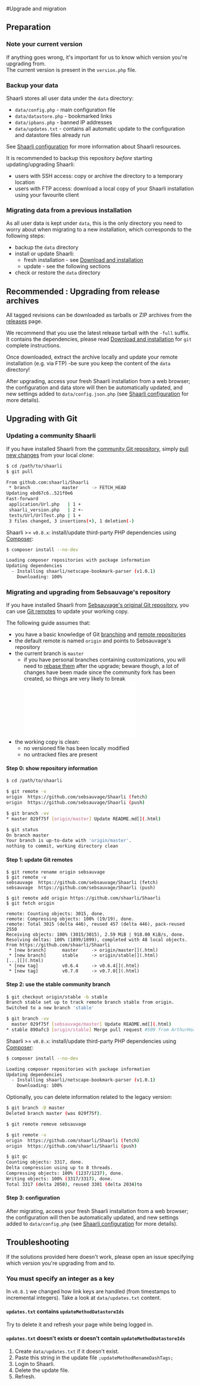 #Upgrade and migration
## Preparation
### Note your current version

If anything goes wrong, it's important for us to know which version you're upgrading from.  
The current version is present in the `version.php` file.

### Backup your data

Shaarli stores all user data under the `data` directory:
- `data/config.php` - main configuration file
- `data/datastore.php` - bookmarked links
- `data/ipbans.php` - banned IP addresses
- `data/updates.txt` - contains all automatic update to the configuration and datastore files already run

See [Shaarli configuration](Shaarli-configuration.html) for more information about Shaarli resources.

It is recommended to backup this repository _before_ starting updating/upgrading Shaarli:
- users with SSH access: copy or archive the directory to a temporary location
- users with FTP access: download a local copy of your Shaarli installation using your favourite client

### Migrating data from a previous installation
As all user data is kept under `data`, this is the only directory you need to worry about when migrating to a new installation, which corresponds to the following steps:

- backup the `data` directory
- install or update Shaarli:
    - fresh installation - see [Download and installation](Download-and-installation.html)
    - update - see the following sections
- check or restore the `data` directory

## Recommended : Upgrading from release archives
All tagged revisions can be downloaded as tarballs or ZIP archives from the [releases](https://github.com/shaarli/Shaarli/releases) page.[](.html)

We recommend that you use the latest release tarball with the `-full` suffix. It contains the dependencies, please read [Download and installation](Download-and-installation.html) for `git` complete instructions.

Once downloaded, extract the archive locally and update your remote installation (e.g. via FTP) -be sure you keep the content of the `data` directory!

After upgrading, access your fresh Shaarli installation from a web browser; the configuration and data store will then be automatically updated, and new settings added to `data/config.json.php` (see [Shaarli configuration](Shaarli-configuration.html) for more details).

## Upgrading with Git
### Updating a community Shaarli
If you have installed Shaarli from the [community Git repository](Download#clone-with-git-recommended), simply [pull new changes](https://www.git-scm.com/docs/git-pull) from your local clone:[](.html)

```bash
$ cd /path/to/shaarli
$ git pull

From github.com:shaarli/Shaarli
 * branch            master     -> FETCH_HEAD
Updating ebd67c6..521f0e6
Fast-forward
 application/Url.php   | 1 +
 shaarli_version.php   | 2 +-
 tests/Url/UrlTest.php | 1 +
 3 files changed, 3 insertions(+), 1 deletion(-)
```

Shaarli >= `v0.8.x`: install/update third-party PHP dependencies using [Composer](https://getcomposer.org/):[](.html)

```bash
$ composer install --no-dev

Loading composer repositories with package information
Updating dependencies
  - Installing shaarli/netscape-bookmark-parser (v1.0.1)
    Downloading: 100%
```

### Migrating and upgrading from Sebsauvage's repository
If you have installed Shaarli from [Sebsauvage's original Git repository](https://github.com/sebsauvage/Shaarli), you can use [Git remotes](https://git-scm.com/book/en/v2/Git-Basics-Working-with-Remotes) to update your working copy.[](.html)

The following guide assumes that:
- you have a basic knowledge of Git [branching](https://git-scm.com/book/en/v2/Git-Branching-Branches-in-a-Nutshell) and [remote repositories](https://git-scm.com/book/en/v2/Git-Basics-Working-with-Remotes)[](.html)
- the default remote is named `origin` and points to Sebsauvage's repository
- the current branch is `master`
    - if you have personal branches containing customizations, you will need to [rebase them](https://git-scm.com/book/en/v2/Git-Branching-Rebasing) after the upgrade; beware though, a lot of changes have been made since the community fork has been created, so things are very likely to break![](.html)
- the working copy is clean:
    - no versioned file has been locally modified
    - no untracked files are present

#### Step 0: show repository information
```bash
$ cd /path/to/shaarli

$ git remote -v
origin	https://github.com/sebsauvage/Shaarli (fetch)
origin	https://github.com/sebsauvage/Shaarli (push)

$ git branch -vv
* master 029f75f [origin/master] Update README.md[](.html)

$ git status
On branch master
Your branch is up-to-date with 'origin/master'.
nothing to commit, working directory clean
```

#### Step 1: update Git remotes
```
$ git remote rename origin sebsauvage
$ git remote -v
sebsauvage	https://github.com/sebsauvage/Shaarli (fetch)
sebsauvage	https://github.com/sebsauvage/Shaarli (push)

$ git remote add origin https://github.com/shaarli/Shaarli
$ git fetch origin

remote: Counting objects: 3015, done.
remote: Compressing objects: 100% (19/19), done.
remote: Total 3015 (delta 446), reused 457 (delta 446), pack-reused 2550
Receiving objects: 100% (3015/3015), 2.59 MiB | 918.00 KiB/s, done.
Resolving deltas: 100% (1899/1899), completed with 48 local objects.
From https://github.com/shaarli/Shaarli
 * [new branch]      master     -> origin/master[](.html)
 * [new branch]      stable     -> origin/stable[](.html)
[...][](.html)
 * [new tag]         v0.6.4     -> v0.6.4[](.html)
 * [new tag]         v0.7.0     -> v0.7.0[](.html)
```

#### Step 2: use the stable community branch

```bash
$ git checkout origin/stable -b stable
Branch stable set up to track remote branch stable from origin.
Switched to a new branch 'stable'

$ git branch -vv
  master 029f75f [sebsauvage/master] Update README.md[](.html)
* stable 890afc3 [origin/stable] Merge pull request #509 from ArthurHoaro/v0.6.5[](.html)
```

Shaarli >= `v0.8.x`: install/update third-party PHP dependencies using [Composer](https://getcomposer.org/):[](.html)

```bash
$ composer install --no-dev

Loading composer repositories with package information
Updating dependencies
  - Installing shaarli/netscape-bookmark-parser (v1.0.1)
    Downloading: 100%
```

Optionally, you can delete information related to the legacy version:

```bash
$ git branch -D master
Deleted branch master (was 029f75f).

$ git remote remove sebsauvage

$ git remote -v
origin	https://github.com/shaarli/Shaarli (fetch)
origin	https://github.com/shaarli/Shaarli (push)

$ git gc
Counting objects: 3317, done.
Delta compression using up to 8 threads.
Compressing objects: 100% (1237/1237), done.
Writing objects: 100% (3317/3317), done.
Total 3317 (delta 2050), reused 3301 (delta 2034)to
```

#### Step 3: configuration
After migrating, access your fresh Shaarli installation from a web browser; the configuration will then be automatically updated, and new settings added to `data/config.php` (see [Shaarli configuration](Shaarli-configuration.html) for more details).

## Troubleshooting

If the solutions provided here doesn't work, please open an issue specifying which version you're upgrading from and to.

### You must specify an integer as a key

In `v0.8.1` we changed how link keys are handled (from timestamps to incremental integers).
Take a look at `data/updates.txt` content.

#### `updates.txt` contains `updateMethodDatastoreIds`

Try to delete it and refresh your page while being logged in.

#### `updates.txt` doesn't exists or doesn't contain `updateMethodDatastoreIds`

  1. Create `data/updates.txt` if it doesn't exist.
  2. Paste this string in the update file `;updateMethodRenameDashTags;`
  3. Login to Shaarli.
  4. Delete the update file.
  5. Refresh.
